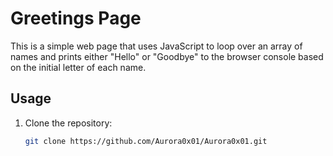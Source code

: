 # Greetings Page

This is a simple web page that uses JavaScript to loop over an array of names and prints either "Hello" or "Goodbye" to the browser console based on the initial letter of each name.

## Usage

1. Clone the repository:

   ```bash
   git clone https://github.com/Aurora0x01/Aurora0x01.git
